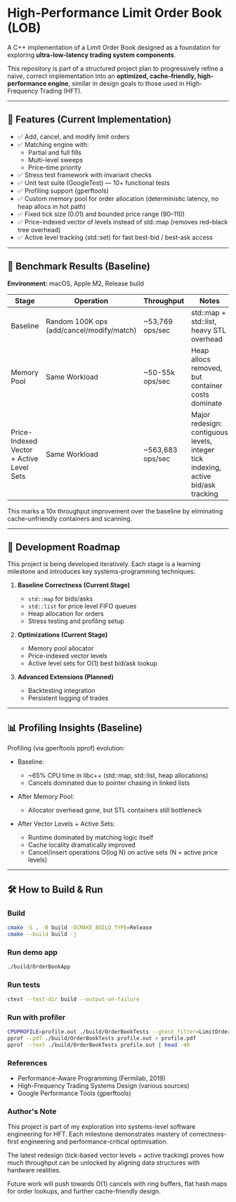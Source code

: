 # High-Performance Limit Order Book (LOB)

A C++ implementation of a Limit Order Book designed as a foundation for exploring
**ultra-low-latency trading system components**.  

This repository is part of a structured project plan to progressively refine a naive, correct implementation into an
**optimized, cache-friendly, high-performance engine**, similar in design goals to those used in High-Frequency Trading (HFT).

---

## 📌 Features (Current Implementation)
- ✅ Add, cancel, and modify limit orders
- ✅ Matching engine with:
  - Partial and full fills
  - Multi-level sweeps
  - Price–time priority
- ✅ Stress test framework with invariant checks
- ✅ Unit test suite (GoogleTest) — 10+ functional tests
- ✅ Profiling support (gperftools)
- ✅ Custom memory pool for order allocation (deterministic latency, no heap allocs in hot path)
- ✅ Fixed tick size (0.01) and bounded price range (90–110)
- ✅ Price-indexed vector of levels instead of std::map (removes red–black tree overhead)
- ✅ Active level tracking (std::set) for fast best-bid / best-ask access

---

## 🧪 Benchmark Results (Baseline)
**Environment:** macOS, Apple M2, Release build

| Stage | Operation | Throughput | Notes |
|-------|-----------|------------|-------|
|Baseline| Random 100K ops (add/cancel/modify/match) | ~53,769 ops/sec | std::map + std::list, heavy STL overhead |
|Memory Pool| Same Workload | ~50-55k ops/sec | Heap allocs removed, but container costs dominate |
|Price-Indexed Vector + Active Level Sets| Same Workload | ~563,683 ops/sec | Major redesign: contiguous levels, integer tick indexing, active bid/ask tracking |


This marks a 10x throughput improvement over the baseline by eliminating cache-unfriendly containers and scanning.

---

## 🔬 Development Roadmap
This project is being developed iteratively. Each stage is a learning milestone and introduces key systems-programming techniques:

1. **Baseline Correctness (Current Stage)**
   - `std::map` for bids/asks
   - `std::list` for price level FIFO queues
   - Heap allocation for orders
   - Stress testing and profiling setup

2. **Optimizations (Current Stage)**
   - Memory pool allocator
   - Price-indexed vector levels
   - Active level sets for O(1) best bid/ask lookup

3. **Advanced Extensions (Planned)**
   - Backtesting integration
   - Persistent logging of trades

---

## 📊 Profiling Insights (Baseline)
Profiling (via gperftools pprof) evolution:

- Baseline:
   - ~65% CPU time in libc++ (std::map, std::list, heap allocations)
   - Cancels dominated due to pointer chasing in linked lists

- After Memory Pool:
   - Allocator overhead gone, but STL containers still bottleneck

- After Vector Levels + Active Sets:
   - Runtime dominated by matching logic itself
   - Cache locality dramatically improved
   - Cancel/insert operations O(log N) on active sets (N = active price levels)

---

## 🛠️ How to Build & Run
### Build
```bash
cmake -S . -B build -DCMAKE_BUILD_TYPE=Release
cmake --build build -j
```

### Run demo app
```bash
./build/OrderBookApp
```
### Run tests
```bash
ctest --test-dir build --output-on-failure
```
### Run with profiler
```bash
CPUPROFILE=profile.out ./build/OrderBookTests --gtest_filter=LimitOrderBookStressTest.RandomizedOperationsWithTiming
pprof --pdf ./build/OrderBookTests profile.out > profile.pdf
pprof --text ./build/OrderBookTests profile.out | head -40
```
### References
- Performance-Aware Programming (Fermilab, 2019)
- High-Frequency Trading Systems Design (various sources)
- Google Performance Tools (gperftools)

### Author's Note
This project is part of my exploration into systems-level software engineering for HFT.
Each milestone demonstrates mastery of correctness-first engineering and performance-critical optimisation.

The latest redesign (tick-based vector levels + active tracking) proves how much throughput can be unlocked by aligning data structures with hardware realities.

Future work will push towards O(1) cancels with ring buffers, flat hash maps for order lookups, and further cache-friendly design.